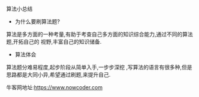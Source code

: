 算法小总结

* 为什么要刷算法题? 

算法是多方面的一种考量,有助于考查自己多方面的知识综合能力,通过不同的算法题,开拓自己的
视野,丰富自己的知识储备.

* 算法体会 

算法题分难易程度,起步阶段从简单入手,一步步深挖
,写算法的语言有很多种,但是思路都是大同小异,希望通过刷题,来提升自己.

牛客网地址:<a>https://www.nowcoder.com</a>
